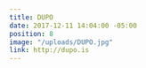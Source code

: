 ```yaml
---
title: DUPO
date: 2017-12-11 14:04:00 -05:00
position: 8
image: "/uploads/DUPO.jpg"
link: http://dupo.is
---
```


